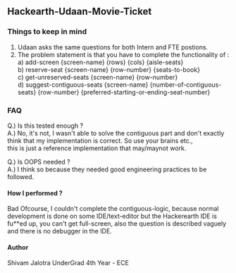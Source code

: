 ## Hackearth-Udaan-Movie-Ticket

### Things to keep in mind
1. Udaan asks the same questions for both Intern and FTE postions.
2. The problem statement is that you have to complete the functionality of :    
    a) add-screen {screen-name} {rows} {cols} {aisle-seats} <br />
    b) reserve-seat {screen-name} {row-number} {seats-to-book} <br />
    c) get-unreserved-seats {screen-name} {row-number} <br />
    d) suggest-contiguous-seats {screen-name} {number-of-contiguous-seats} {row-number} {preferred-starting-or-ending-seat-number} <br />

### FAQ
Q.) Is this tested enough ? <br />
A.) No, it's not, I wasn't able to solve the contiguous part and don't exactly think that my implementation is correct. So use your brains etc., <br />this is just a reference implementation that may/maynot work.

Q.) Is OOPS needed ? <br />
A.) I think so because they needed good engineering practices to be followed. <br /> 


#### How I performed ?
Bad Ofcourse, I couldn't complete the contiguous-logic, because normal development is done on some IDE/text-editor but the Hackerearth IDE is fu**ed up, you can't get full-screen, also the question is described vaguely and there is no debugger in the IDE.</br>   




#### Author 
Shivam Jalotra 
UnderGrad 4th Year - ECE  
